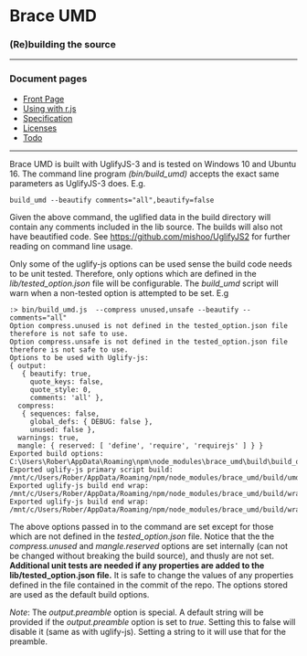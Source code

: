 
# Brace UMD
### (Re)building the source

------

### Document pages
* [Front Page](https://github.com/restarian/brace_umd/blob/master/README.md)
* [Using with r.js](https://github.com/restarian/brace_umd/blob/master/doc/optimizer.md)
* [Specification](https://github.com/restarian/brace_umd/blob/master/doc/specification.md)
* [Licenses](https://github.com/restarian/brace_umd/blob/master/doc/license.md)
* [Todo](https://github.com/restarian/brace_umd/blob/master/doc/todo.md)


----


Brace UMD is built with UglifyJS-3 and is tested on Windows 10 and Ubuntu 16. The command line program *(bin/build_umd)* accepts the exact same parameters as UglifyJS-3 does. E.g.

    build_umd --beautify comments="all",beautify=false
Given the above command, the uglified data in the build directory will contain any comments included in the lib source. The builds will also not have beautified code. See <https://github.com/mishoo/UglifyJS2> for further reading on command line usage.

Only some of the uglify-js options can be used sense the build code needs to be unit tested. Therefore, only options which are defined in the *lib/tested_option.json* file will be configurable. The *build_umd* script will warn when a non-tested option is attempted to be set. E.g

    :> bin/build_umd.js  --compress unused,unsafe --beautify --comments="all"
    Option compress.unused is not defined in the tested_option.json file therefore is not safe to use.
    Option compress.unsafe is not defined in the tested_option.json file therefore is not safe to use.
    Options to be used with Uglify-js:
    { output:
       { beautify: true,
         quote_keys: false,
         quote_style: 0,
         comments: 'all' },
      compress:
       { sequences: false,
         global_defs: { DEBUG: false },
         unused: false },
      warnings: true,
      mangle: { reserved: [ 'define', 'require', 'requirejs' ] } }
    Exported build options: C:\Users\Rober\AppData\Roaming\npm\node_modules\brace_umd\build\build_options_0.2.2.txt
    Exported uglify-js primary script build: /mnt/c/Users/Rober/AppData/Roaming/npm/node_modules/brace_umd/build/umd_0.2.2.js
    Exported uglify-js build end wrap: /mnt/c/Users/Rober/AppData/Roaming/npm/node_modules/brace_umd/build/wrap_start_umd_0.2.2.frag
    Exported uglify-js build end wrap: /mnt/c/Users/Rober/AppData/Roaming/npm/node_modules/brace_umd/build/wrap_end_umd_0.2.2.frag

The above options passed in to the command are set except for those which are not defined in the *tested_option.json* file. Notice that the the *compress.unused* and *mangle.reserved* options are set internally (can not be changed without breaking the build source), and thusly are not set. **Additional unit tests are needed if any properties are added to the lib/tested_option.json file.** It is safe to change the values of any properties defined in the file contained in the commit of the repo. The options stored are used as the default build options.

*Note*: The *output.preamble* option is special. A default string will be provided if the *output.preamble* option is set to *true*. Setting this to false will disable it (same as with uglify-js).
 Setting a string to it will use that for the preamble.
